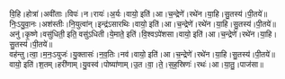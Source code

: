 

  
वि॒हि।होत्रा॑।अवी॑ताः।विपः॑।न।रायः॑।अ॒र्यः।वायो॒ इति॑।आ।च॒न्द्रेणे॑।रथे॑न।या॒हि।सु॒तस्य॑।पी॒तये॑॥  
निः॒ऽयु॒वा॒नः।अश॑स्तीः।नि॒युत्वा॑न्।इन्द्र॑ऽसारथिः।वायो॒ इति॑।आ।च॒न्द्रेणे॑।रथे॑न।या॒हि।सु॒तस्य॑।पी॒तये॑॥  
अनु॑।कृ॒ष्णे।वसु॑धिती॒ इति॒ वसु॑ऽधिती।ये॒माते॒ इति॑।वि॒श्वऽपे॑शसा।वायो॒ इति॑।आ।च॒न्द्रेणे॑।रथे॑न।या॒हि।सु॒तस्य॑।पी॒तये॑॥  
वह॑न्तु।त्वा॒।म॒नः॒ऽयुजः॑।यु॒क्तासः॑।न॒व॒तिः।नव॑।वायो॒ इति॑।आ।च॒न्द्रेणे॑।रथे॑न।या॒हि।सु॒तस्य॑।पी॒तये॑॥  
वायो॒ इति॑।श॒तम्।हरी॑णाम्।यु॒वस्व॑।पोष्या॑णाम्।उ॒त।वा॒।ते॒।स॒ह॒स्रिणः॑।रथः॑।आ।या॒तु॒।पाज॑सा॥  
